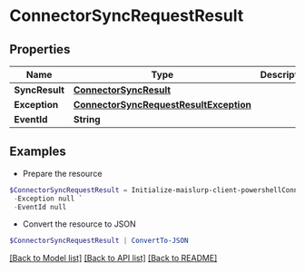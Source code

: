 # ConnectorSyncRequestResult
## Properties

Name | Type | Description | Notes
------------ | ------------- | ------------- | -------------
**SyncResult** | [**ConnectorSyncResult**](ConnectorSyncResult) |  | [optional] 
**Exception** | [**ConnectorSyncRequestResultException**](ConnectorSyncRequestResultException) |  | [optional] 
**EventId** | **String** |  | [optional] 

## Examples

- Prepare the resource
```powershell
$ConnectorSyncRequestResult = Initialize-maislurp-client-powershellConnectorSyncRequestResult  -SyncResult null `
 -Exception null `
 -EventId null
```

- Convert the resource to JSON
```powershell
$ConnectorSyncRequestResult | ConvertTo-JSON
```

[[Back to Model list]](../README#documentation-for-models) [[Back to API list]](../README#documentation-for-api-endpoints) [[Back to README]](../README)

